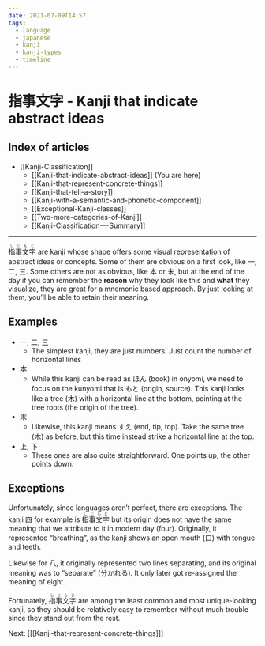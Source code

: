 ```yaml
---
date: 2021-07-09T14:57
tags:
  - language
  - japanese
  - kanji
  - kanji-types
  - timeline
---
```


# 指事文字 - Kanji that indicate abstract ideas

## Index of articles

 * [[Kanji-Classification]]
   * [[Kanji-that-indicate-abstract-ideas]] (You are here)
   * [[Kanji-that-represent-concrete-things]]
   * [[Kanji-that-tell-a-story]]
   * [[Kanji-with-a-semantic-and-phonetic-component]]
   * [[Exceptional-Kanji-classes]]
   * [[Two-more-categories-of-Kanji]]
   * [[Kanji-Classification---Summary]]

---

<ruby>指事文字<rt>しじもじ</rt></ruby> are kanji whose shape offers some visual
representation of abstract ideas or concepts. Some of them are obvious on a
first look, like 一, 二, 三. Some others are not as obvious, like 本 or 末, but
at the end of the day if you can remember the **reason** why they look like this
and **what** they visualize, they are great for a mnemonic based approach. By
just looking at them, you’ll be able to retain their meaning.

## Examples

 * 一, 二, 三
   * The simplest kanji, they are just numbers. Just count the number of
     horizontal lines
 * 本
   * While this kanji can be read as ほん (book) in onyomi, we need to focus on
     the kunyomi that is もと (origin, source). This kanji looks like a tree
     (木) with a horizontal line at the bottom, pointing at the tree roots (the
     origin of the tree).
 * 末
   * Likewise, this kanji means すえ (end, tip, top). Take the same tree (木) as
     before, but this time instead strike a horizontal line at the top.
 * 上, 下
   * These ones are also quite straightforward. One points up, the other points
     down.

## Exceptions

Unfortunately, since languages aren’t perfect, there are exceptions. The kanji
四 for example is <ruby>指事文字<rt>しじもじ</rt></ruby> but its origin does not
have the same meaning that we attribute to it in modern day (four). Originally,
it represented “breathing”, as the kanji shows an open mouth (口) with
tongue and teeth.

Likewise for 八, it originally represented two lines separating, and its
original meaning was to “separate” (分かれる). It only later got re-assigned
the meaning of eight.

Fortunately, <ruby>指事文字<rt>しじもじ</rt></ruby> are among the least common
and most unique-looking kanji, so they should be relatively easy to remember
without much trouble since they stand out from the rest.

Next: [[[Kanji-that-represent-concrete-things]]]

